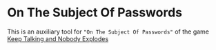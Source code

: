 # On The Subject Of Passwords
This is an auxiliary tool for `"On The Subject Of Passwords"` of the game [Keep Talking and Nobody Explodes](http://www.keeptalkinggame.com/)